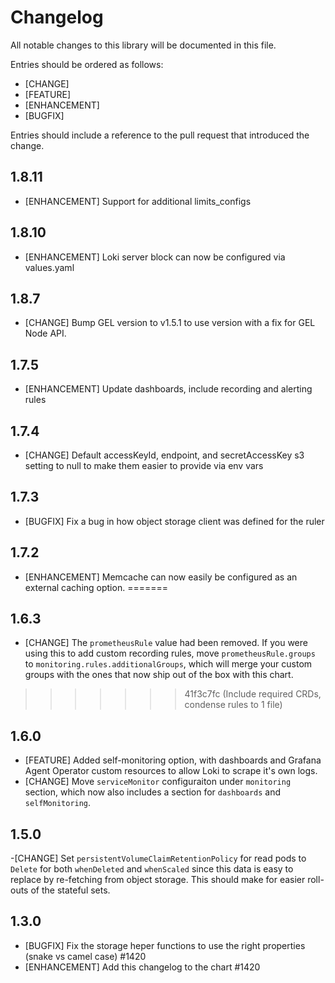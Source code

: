 # Changelog

All notable changes to this library will be documented in this file.

Entries should be ordered as follows:

- [CHANGE]
- [FEATURE]
- [ENHANCEMENT]
- [BUGFIX]

Entries should include a reference to the pull request that introduced the change.

## 1.8.11

- [ENHANCEMENT] Support for additional limits_configs
## 1.8.10

- [ENHANCEMENT] Loki server block can now be configured via values.yaml

## 1.8.7

- [CHANGE] Bump GEL version to v1.5.1 to use version with a fix for GEL Node API.

## 1.7.5

- [ENHANCEMENT] Update dashboards, include recording and alerting rules

## 1.7.4

- [CHANGE] Default accessKeyId, endpoint, and secretAccessKey s3 setting to null to make them easier to provide via env vars

## 1.7.3

- [BUGFIX] Fix a bug in how object storage client was defined for the ruler

## 1.7.2

- [ENHANCEMENT] Memcache can now easily be configured as an external caching option.
=======
## 1.6.3

- [CHANGE] The `prometheusRule` value had been removed. If you were using this to add custom recording rules, move `prometheusRule.groups` to `monitoring.rules.additionalGroups`, which will merge your custom groups with the ones that now ship out of the box with this chart.
>>>>>>> 41f3c7fc (Include required CRDs, condense rules to 1 file)

## 1.6.0

- [FEATURE] Added self-monitoring option, with dashboards and Grafana Agent Operator custom resources to allow Loki to scrape it's own logs.
- [CHANGE] Move `serviceMonitor` configuraiton under `monitoring` section, which now also includes a section for `dashboards` and `selfMonitoring`.

## 1.5.0

-[CHANGE] Set `persistentVolumeClaimRetentionPolicy` for read pods to `Delete` for both `whenDeleted` and `whenScaled` since this data is easy to replace by re-fetching from object storage. This should make for easier roll-outs of the stateful sets.

## 1.3.0

- [BUGFIX] Fix the storage heper functions to use the right properties (snake vs camel case) #1420
- [ENHANCEMENT] Add this changelog to the chart #1420
